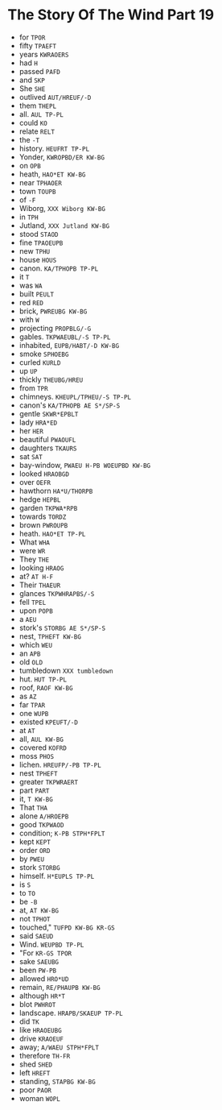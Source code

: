 # The Story Of The Wind Part 19

* for `TPOR`
* fifty `TPAEFT`
* years `KWRAOERS`
* had `H`
* passed `PAFD`
* and `SKP`
* She `SHE`
* outlived `AUT/HREUF/-D`
* them `THEPL`
* all. `AUL TP-PL`
* could `KO`
* relate `RELT`
* the `-T`
* history. `HEUFRT TP-PL`
* Yonder, `KWROPBD/ER KW-BG`
* on `OPB`
* heath, `HAO*ET KW-BG`
* near `TPHAOER`
* town `TOUPB`
* of `-F`
* Wiborg, `XXX Wiborg KW-BG`
* in `TPH`
* Jutland, `XXX Jutland KW-BG`
* stood `STAOD`
* fine `TPAOEUPB`
* new `TPHU`
* house `HOUS`
* canon. `KA/TPHOPB TP-PL`
* it `T`
* was `WA`
* built `PEULT`
* red `RED`
* brick, `PWREUBG KW-BG`
* with `W`
* projecting `PROPBLG/-G`
* gables. `TKPWAEUBL/-S TP-PL`
* inhabited, `EUPB/HABT/-D KW-BG`
* smoke `SPHOEBG`
* curled `KURLD`
* up `UP`
* thickly `THEUBG/HREU`
* from `TPR`
* chimneys. `KHEUPL/TPHEU/-S TP-PL`
* canon's `KA/TPHOPB AE S*/SP-S`
* gentle `SKWR*EPBLT`
* lady `HRA*ED`
* her `HER`
* beautiful `PWAOUFL`
* daughters `TKAURS`
* sat `SAT`
* bay-window, `PWAEU H-PB WOEUPBD KW-BG`
* looked `HRAOBGD`
* over `OEFR`
* hawthorn `HA*U/THORPB`
* hedge `HEPBL`
* garden `TKPWA*RPB`
* towards `TORDZ`
* brown `PWROUPB`
* heath. `HAO*ET TP-PL`
* What `WHA`
* were `WR`
* They `THE`
* looking `HRAOG`
* at? `AT H-F`
* Their `THAEUR`
* glances `TKPWHRAPBS/-S`
* fell `TPEL`
* upon `POPB`
* a `AEU`
* stork's `STORBG AE S*/SP-S`
* nest, `TPHEFT KW-BG`
* which `WEU`
* an `APB`
* old `OLD`
* tumbledown `XXX tumbledown`
* hut. `HUT TP-PL`
* roof, `RAOF KW-BG`
* as `AZ`
* far `TPAR`
* one `WUPB`
* existed `KPEUFT/-D`
* at `AT`
* all, `AUL KW-BG`
* covered `KOFRD`
* moss `PHOS`
* lichen. `HREUFP/-PB TP-PL`
* nest `TPHEFT`
* greater `TKPWRAERT`
* part `PART`
* it, `T KW-BG`
* That `THA`
* alone `A/HROEPB`
* good `TKPWAOD`
* condition; `K-PB STPH*FPLT`
* kept `KEPT`
* order `ORD`
* by `PWEU`
* stork `STORBG`
* himself. `H*EUPLS TP-PL`
* is `S`
* to `TO`
* be `-B`
* at, `AT KW-BG`
* not `TPHOT`
* touched," `TUFPD KW-BG KR-GS`
* said `SAEUD`
* Wind. `WEUPBD TP-PL`
* "For `KR-GS TPOR`
* sake `SAEUBG`
* been `PW-PB`
* allowed `HRO*UD`
* remain, `RE/PHAUPB KW-BG`
* although `HR*T`
* blot `PWHROT`
* landscape. `HRAPB/SKAEUP TP-PL`
* did `TK`
* like `HRAOEUBG`
* drive `KRAOEUF`
* away; `A/WAEU STPH*FPLT`
* therefore `TH-FR`
* shed `SHED`
* left `HREFT`
* standing, `STAPBG KW-BG`
* poor `PAOR`
* woman `WOPL`
